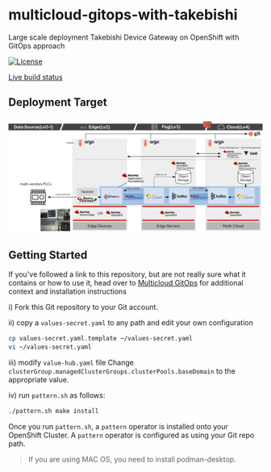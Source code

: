 # multicloud-gitops-with-takebishi

Large scale deployment Takebishi Device Gateway on OpenShift with GitOps approach

[![License](https://img.shields.io/badge/License-Apache%202.0-blue.svg)](https://opensource.org/licenses/Apache-2.0)

[Live build status](https://util.hybrid-cloud-patterns.io/dashboard.php?pattern=mcgitops)

## Deployment Target

![Alt text](doc/images/overview.png)

## Getting Started

If you've followed a link to this repository, but are not really sure what it contains
or how to use it, head over to [Multicloud GitOps](http://hybrid-cloud-patterns.io/multicloud-gitops/)
for additional context and installation instructions

i) Fork this Git repository to your Git account.

ii) copy a `values-secret.yaml` to any path and edit your own configuration

```bash
cp values-secret.yaml.template ~/values-secret.yaml
vi ~/values-secret.yaml
```

iii) modify `value-hub.yaml` file
Change `clusterGroup.managedClusterGroups.clusterPools.baseDomain` to the appropriate value.

iv) run `pattern.sh` as follows:

```bash
./pattern.sh make install
```

Once you run `pattern.sh`, a `pattern` operator is installed onto your OpenShift Cluster.
A `pattern` operator is configured as using your Git repo path.

> If you are using MAC OS, you need to install podman-desktop.
